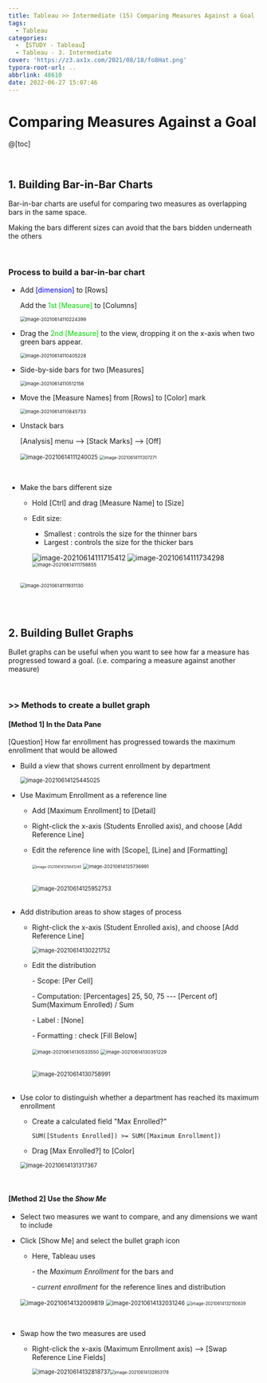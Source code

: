 ```yaml
---
title: Tableau >> Intermediate (15) Comparing Measures Against a Goal
tags:
  - Tableau
categories:
  - 【STUDY - Tableau】
  - Tableau - 3. Intermediate
cover: 'https://z3.ax1x.com/2021/08/18/fo8Hat.png'
typora-root-url: ..
abbrlink: 48610
date: 2022-06-27 15:07:46
---
```


# Comparing Measures Against a Goal

@[toc]

<br />

## **1. Building Bar-in-Bar Charts**

Bar-in-bar charts are useful for comparing two measures as overlapping bars in the same space.

Making the bars different sizes can avoid that the bars bidden underneath the others

<br />

### Process to build a bar-in-bar chart

* Add <font color = 'blue'>[dimension]</font> to [Rows]

  Add the <font color = 'viridans'>1st [Measure]</font> to [Columns]

  <img src="/images/S-Tableau-Intermediate-15-Comparing-Measures-Against-a-Goal/image-20210614110224399.png" alt="image-20210614110224399" style="zoom:67%;" />

  <br />

* Drag the <font color = 'viridans'>2nd [Measure]</font> to the view, dropping it on the x-axis when two green bars appear.

  <img src="/images/S-Tableau-Intermediate-15-Comparing-Measures-Against-a-Goal/image-20210614110405228.png" alt="image-20210614110405228" style="zoom:67%;" />

  <br />

* Side-by-side bars for two [Measures]

  <img src="/images/S-Tableau-Intermediate-15-Comparing-Measures-Against-a-Goal/image-20210614110512156.png" alt="image-20210614110512156" style="zoom:67%;" />

  <br />

* Move the [Measure Names] from [Rows] to [Color] mark

  <img src="/images/S-Tableau-Intermediate-15-Comparing-Measures-Against-a-Goal/image-20210614110845733.png" alt="image-20210614110845733" style="zoom:67%;" />

  <br />

* Unstack bars

  [Analysis] menu --> [Stack Marks] --> [Off]

  <img src="/images/S-Tableau-Intermediate-15-Comparing-Measures-Against-a-Goal/image-20210614111240025.png" alt="image-20210614111240025" style="zoom:80%;" />	<img src="/images/S-Tableau-Intermediate-15-Comparing-Measures-Against-a-Goal/image-20210614111307271-16563136198991.png" alt="image-20210614111307271" style="zoom:60%;" />

<br />

* Make the bars different size

  * Hold [Ctrl] and drag [Measure Name] to [Size]

  * Edit size:

    * Smallest : controls the size for the thinner bars
    * Largest :   controls the size for the thicker bars

    ![image-20210614111715412](/images/S-Tableau-Intermediate-15-Comparing-Measures-Against-a-Goal/image-20210614111715412.png)	![image-20210614111734298](/images/S-Tableau-Intermediate-15-Comparing-Measures-Against-a-Goal/image-20210614111734298.png)	<img src="/images/S-Tableau-Intermediate-15-Comparing-Measures-Against-a-Goal/image-20210614111758855-16563136537213.png" alt="image-20210614111758855" style="zoom: 67%;" />

    <br />

  <img src="/images/S-Tableau-Intermediate-15-Comparing-Measures-Against-a-Goal/image-20210614111931130.png" alt="image-20210614111931130" style="zoom: 67%;" />

<br />

<br />

## **2. Building Bullet Graphs**

Bullet graphs can be useful when you want to see how far a measure has progressed toward a goal. (i.e. comparing a measure against another measure)

<br />

### \>> Methods to create a bullet graph

#### [Method 1] In the Data Pane

[Question] How far enrollment has progressed towards the maximum enrollment that would be allowed

* Build a view that shows current enrollment by department

  <img src="/images/S-Tableau-Intermediate-15-Comparing-Measures-Against-a-Goal/image-20210614125445025.png" alt="image-20210614125445025" style="zoom:80%;" />

  <br />

* Use Maximum Enrollment as a reference line

  * Add [Maximum Enrollment] to [Detail]

  * Right-click the x-axis (Students Enrolled axis), and choose [Add Reference Line]

  * Edit the reference line with [Scope], [Line] and [Formatting]

    <img src="/images/S-Tableau-Intermediate-15-Comparing-Measures-Against-a-Goal/image-20210614125641240.png" alt="image-20210614125641240" style="zoom: 50%;" />         <img src="/images/S-Tableau-Intermediate-15-Comparing-Measures-Against-a-Goal/image-20210614125736991-16563136858875.png" alt="image-20210614125736991" style="zoom:67%;" />

    <br />

    <img src="/images/S-Tableau-Intermediate-15-Comparing-Measures-Against-a-Goal/image-20210614125952753.png" alt="image-20210614125952753" style="zoom:80%;" /> 

  <br />

* Add distribution areas to show stages of process

  * Right-click the x-axis (Student Enrolled axis), and choose [Add Reference Line]

    <img src="/images/S-Tableau-Intermediate-15-Comparing-Measures-Against-a-Goal/image-20210614130221752.png" alt="image-20210614130221752" style="zoom:80%;" />

  * Edit the distribution

    \- Scope: [Per Cell]

    \- Computation: [Percentages] 25, 50, 75  ---  [Percent of]  Sum(Maximum Enrolled) / Sum

    \- Label : [None]

    \- Formatting : check [Fill Below]

    <img src="/images/S-Tableau-Intermediate-15-Comparing-Measures-Against-a-Goal/image-20210614130533550.png" alt="image-20210614130533550" style="zoom: 67%;" />					<img src="/images/S-Tableau-Intermediate-15-Comparing-Measures-Against-a-Goal/image-20210614130351229-16563137195357.png" alt="image-20210614130351229" style="zoom: 67%;" />

    <br />

    <img src="/images/S-Tableau-Intermediate-15-Comparing-Measures-Against-a-Goal/image-20210614130758991.png" alt="image-20210614130758991" style="zoom:80%;" /> 

  <br />

* Use color to distinguish whether a department has reached its maximum enrollment

  * Create a calculated field "Max Enrolled?"

    `SUM([Students Enrolled]) >= SUM([Maximum Enrollment])`

  * Drag [Max Enrolled?] to [Color]

  <img src="/images/S-Tableau-Intermediate-15-Comparing-Measures-Against-a-Goal/image-20210614131317367.png" alt="image-20210614131317367" style="zoom:80%;" />

<br />

#### [Method 2] Use the *Show Me*

* Select two measures we want to compare, and any dimensions we want to include

* Click [Show Me] and select the bullet graph icon

  * Here, Tableau uses 

    \- the *Maximum Enrollment* for the bars and 

    \- *current enrollment* for the reference lines and distribution

  <img src="/images/S-Tableau-Intermediate-15-Comparing-Measures-Against-a-Goal/image-20210614132009819.png" alt="image-20210614132009819" style="zoom:85%;" /> <img src="/images/S-Tableau-Intermediate-15-Comparing-Measures-Against-a-Goal/image-20210614132031246-165631376553311.png" alt="image-20210614132031246" style="zoom:80%;" /> <img src="/images/S-Tableau-Intermediate-15-Comparing-Measures-Against-a-Goal/image-20210614132150639-165631379546813.png" alt="image-20210614132150639" style="zoom:60%;" />

  <br />

* Swap how the two measures are used

  * Right-click the x-axis (Maximum Enrollment axis)  --> [Swap Reference Line Fields]

    <img src="/images/S-Tableau-Intermediate-15-Comparing-Measures-Against-a-Goal/image-20210614132818737.png" alt="image-20210614132818737" style="zoom:80%;" /><img src="/images/S-Tableau-Intermediate-15-Comparing-Measures-Against-a-Goal/image-20210614132853178-165631381365915.png" alt="image-20210614132853178" style="zoom:60%;" />

<br />

<br />
